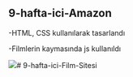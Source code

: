 ## 9-hafta-ici-Amazon

-HTML, CSS kullanılarak tasarlandı

-Filmlerin kaymasında js kullanıldı

<img src="screen.gif"/># 9-hafta-ici-Film-Sitesi
